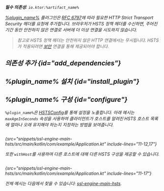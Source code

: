 [//]: # (title: HSTS)

<primary-label ref="server-plugin"/>

<var name="plugin_name" value="HSTS"/>
<var name="package_name" value="io.ktor.server.plugins.hsts"/>
<var name="artifact_name" value="ktor-server-hsts"/>

<tldr>
<p>
<b>필수 의존성</b>: <code>io.ktor:%artifact_name%</code>
</p>
<var name="example_name" value="ssl-engine-main-hsts"/>
<include from="lib.topic" element-id="download_example"/>
<include from="lib.topic" element-id="native_server_supported"/>
</tldr>

[%plugin_name%](https://api.ktor.io/ktor-server/ktor-server-plugins/ktor-server-hsts/io.ktor.server.plugins.hsts/-h-s-t-s.html) 플러그인은 [RFC 6797](https://tools.ietf.org/html/rfc6797)에 따라 필요한 _HTTP Strict Transport Security_ 헤더를 요청에 추가합니다. 브라우저가 HSTS 정책 헤더를 수신하면, 주어진 기간 동안 안전하지 않은 연결로 서버에 더 이상 연결을 시도하지 않습니다.

> 참고로 HSTS 정책 헤더는 안전하지 않은 HTTP 연결에서는 무시됩니다. HSTS가 적용되려면 [보안](server-ssl.md) 연결을 통해 제공되어야 합니다.

## 의존성 추가 {id="add_dependencies"}

<include from="lib.topic" element-id="add_ktor_artifact_intro"/>
<include from="lib.topic" element-id="add_ktor_artifact"/>

## %plugin_name% 설치 {id="install_plugin"}

<include from="lib.topic" element-id="install_plugin"/>
<include from="lib.topic" element-id="install_plugin_route"/>

## %plugin_name% 구성 {id="configure"}

`%plugin_name%`은 [HSTSConfig](https://api.ktor.io/ktor-server/ktor-server-plugins/ktor-server-hsts/io.ktor.server.plugins.hsts/-h-s-t-s-config/index.html)를 통해 설정을 노출합니다. 아래 예시는 `maxAgeInSeconds` 속성을 사용하여 클라이언트가 호스트를 알려진 HSTS 호스트 목록에 얼마나 오래 유지해야 하는지 지정하는 방법을 보여줍니다.

```kotlin
```
{src="snippets/ssl-engine-main-hsts/src/main/kotlin/com/example/Application.kt" include-lines="11-12,17"}

또한 `withHost`를 사용하여 다른 호스트에 대해 다른 HSTS 구성을 제공할 수 있습니다.

```kotlin
```
{src="snippets/ssl-engine-main-hsts/src/main/kotlin/com/example/Application.kt" include-lines="11-17"}

전체 예시는 다음에서 찾을 수 있습니다: [ssl-engine-main-hsts](https://github.com/ktorio/ktor-documentation/tree/%ktor_version%/codeSnippets/snippets/ssl-engine-main-hsts).